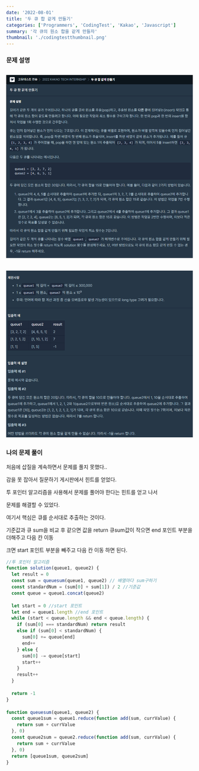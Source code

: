 ```yaml
---
date: '2022-08-01'
title: '두 큐 합 같게 만들기'
categories: ['Programmers', 'CodingTest', 'Kakao', 'Javascript']
summary: '각 큐의 원소 합을 같게 만들자'
thumbnail: './codingtestthumbnail.png'
---
```


### 문제 설명

## ![file:///C:/Reactblog/LEEBLOG/static/programmers/queuesum1.PNG](../static/programmers/queuesum1.PNG)

## ![file:///C:/Reactblog/LEEBLOG/static/programmers/queuesum2.PNG](../static/programmers/queuesum2.PNG)

### 나의 문제 풀이

처음에 삽질을 계속하면서 문제를 풀지 못했다..

감을 못 잡아서 질문하기 게시판에서 힌트를 얻었다.

투 포인터 알고리즘을 사용해서 문제를 풀어야 한다는 힌트를 얻고 나서

문제를 해결할 수 있었다.

여기서 핵심은 큐를 순서대로 추출하는 것이다.

기준값과 큐 sum을 비교 후 같으면 값을 return 큐sum값이 작으면 end 포인트 부분을 더해주고 다음 칸 이동

크면 start 포인트 부분을 빼주고 다음 칸 이동 하면 된다.

```javascript
//투 포인터 알고리즘
function solution(queue1, queue2) {
  let result = 0
  const sum = queuesum(queue1, queue2) // 배열마다 sum구하기
  const standardNum = (sum[0] + sum[1]) / 2 //기준값
  const queue = queue1.concat(queue2)

  let start = 0 //start 포인트
  let end = queue1.length //end 포인트
  while (start < queue.length && end < queue.length) {
    if (sum[0] === standardNum) return result
    else if (sum[0] < standardNum) {
      sum[0] += queue[end]
      end++
    } else {
      sum[0] -= queue[start]
      start++
    }
    result++
  }

  return -1
}

function queuesum(queue1, queue2) {
  const queue1sum = queue1.reduce(function add(sum, currValue) {
    return sum + currValue
  }, 0)
  const queue2sum = queue2.reduce(function add(sum, currValue) {
    return sum + currValue
  }, 0)
  return [queue1sum, queue2sum]
}
```
